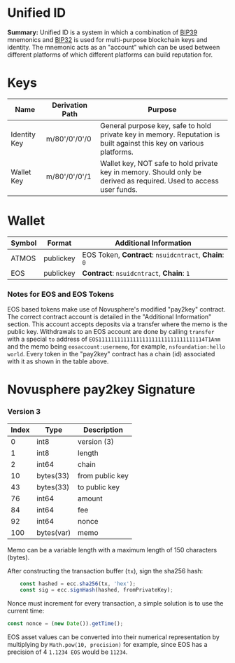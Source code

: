 # Unified ID

**Summary:** Unified ID is a system in which a combination of [BIP39](https://github.com/bitcoin/bips/blob/master/bip-0039.mediawiki) mnemonics and [BIP32](https://github.com/bitcoin/bips/blob/master/bip-0032.mediawiki) is used for multi-purpose blockchain keys and identity. The mnemonic acts as an "account" which can be used between different platforms of which different platforms can build reputation for.

# Keys


| Name  | Derivation Path   | Purpose   |
|---|---|---|
| Identity Key   | m/80'/0'/0'/0   | General purpose key, safe to hold private key in memory. Reputation is built against this key on various platforms.   |
| Wallet Key   | m/80'/0'/0'/1  | Wallet key, NOT safe to hold private key in memory. Should only be derived as required. Used to access user funds.   |

# Wallet

| Symbol  | Format   | Additional Information   |
|---|---|---|
| ATMOS   | publickey   | EOS Token, **Contract**: `nsuidcntract`, **Chain**: `0`   |
| EOS   | publickey   | **Contract**: `nsuidcntract`, **Chain**: `1`   |


### Notes for EOS and EOS Tokens
EOS based tokens make use of Novusphere's modified "pay2key" contract. The correct contract account is detailed in the "Additional Information" section. This account accepts deposits via a transfer where the memo is the public key. Withdrawals to an EOS account are done by calling `transfer` with a special `to` address of `EOS1111111111111111111111111111111114T1Anm` and the memo being `eosaccount:usermemo`, for example, `nsfoundation:hello world`. Every token in the "pay2key" contract has a chain (id) associated with it as shown in the table above.

# Novusphere pay2key Signature

### Version 3

| Index   | Type   | Description   |
|---|---|---|
| 0  | int8   | version (3)   |
| 1  | int8   | length   |
| 2  | int64   | chain   |
| 10  | bytes(33)   | from public key   |
| 43  | bytes(33)   | to public key   |
| 76  | int64   | amount   |
| 84  | int64   | fee   |
| 92  | int64   | nonce   |
| 100 | bytes(var) | memo |

Memo can be a variable length with a maximum length of 150 characters (bytes). 

After constructing the transaction buffer (`tx`), sign the sha256 hash:
```js
    const hashed = ecc.sha256(tx, 'hex');
    const sig = ecc.signHash(hashed, fromPrivateKey);
```

Nonce must increment for every transaction, a simple solution is to use the current time:
```js
const nonce = (new Date()).getTime();
```

EOS asset values can be converted into their numerical representation by multiplying by `Math.pow(10, precision)` for example, since EOS has a precision of 4 `1.1234 EOS` would be `11234`.


